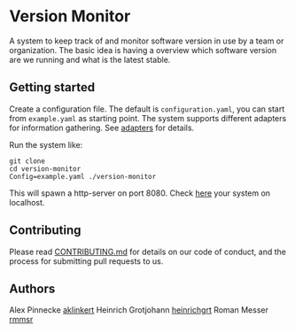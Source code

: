 # Version Monitor
A system to keep track of and monitor software version in use by a team or organization. The basic idea is having a overview which software version are we running and what is the latest stable.  

## Getting started
Create a configuration file. The default is `configuration.yaml`, you can start from `example.yaml` as starting point. The system supports different adapters for information gathering. See [adapters](./pkg/adapters/README.md) for details. 


Run the system like:
```
git clone 
cd version-monitor
Config=example.yaml ./version-monitor
```
This will spawn a http-server on port 8080. 
Check [here](http://localhost:8080/) your system on localhost. 


## Contributing

Please read [CONTRIBUTING.md](CONTRIBUTING.md) for details on our code of conduct, and the process for submitting pull requests to us.


## Authors
Alex Pinnecke  [aklinkert](https://github.com/aklinkert)
Heinrich Grotjohann [heinrichgrt](https://github.com/heinrichgrt) 
Roman Messer [rmmsr](https://github.com/rmmsr)